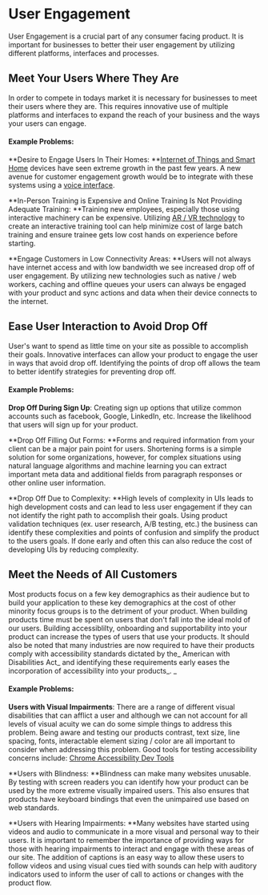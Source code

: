 # User Engagement

User Engagement is a crucial part of any consumer facing product. It is important for businesses to better their user engagement by utilizing different platforms, interfaces and processes.

## Meet Your Users Where They Are

In order to compete in todays market it is necessary for businesses to meet their users where they are. This requires innovative use of multiple platforms and interfaces to expand the reach of your business and the ways your users can engage.

#### Example Problems:

**Desire to Engage Users In Their Homes: **[Internet of Things and Smart Home](/interaction-tech/hardware-wearables-and-internet-of-things.md) devices have seen extreme growth in the past few years. A new avenue for customer engagement growth would be to integrate with these systems using a [voice interface](/interaction-tech/voice.md).

**In-Person Training is Expensive and Online Training Is Not Providing Adequate Training: **Training new employees, especially those using interactive machinery can be expensive. Utilizing [AR / VR technology](/interaction-tech/augmented-reality-and-virtual-reality.md) to create an interactive training tool can help minimize cost of large batch training and ensure trainee gets low cost hands on experience before starting.

**Engage Customers in Low Connectivity Areas: **Users will not always have internet access and with low bandwidth we see increased drop off of user engagement. By utilizing new technologies such as native / web workers, caching and offline queues your users can always be engaged with your product and sync actions and data when their device connects to the internet.

## Ease User Interaction to Avoid Drop Off

User's want to spend as little time on your site as possible to accomplish their goals. Innovative interfaces can allow your product to engage the user in ways that avoid drop off. Identifying the points of drop off allows the team to better identify strategies for preventing drop off.

#### Example Problems:

**Drop Off During Sign Up**: Creating sign up options that utilize common accounts such as facebook, Google, LinkedIn, etc. Increase the likelihood that users will sign up for your product.

**Drop Off Filling Out Forms: **Forms and required information from your client can be a major pain point for users. Shortening forms is a simple solution for some organizations, however, for complex situations using natural language algorithms and machine learning you can extract important meta data and additional fields from paragraph responses or other online user information.

**Drop Off Due to Complexity: **High levels of complexity in UIs leads to high development costs and can lead to less user engagement if they can not identify the right path to accomplish their goals. Using product validation techniques \(ex. user research, A/B testing, etc.\) the business can identify these complexities and points of confusion and simplify the product to the users goals. If done early and often this can also reduce the cost of developing UIs by reducing complexity.

## Meet the Needs of All Customers

Most products focus on a few key demographics as their audience but to build your application to these key demographics at the cost of other minority focus groups is to the detriment of your product. When building products time must be spent on users that don't fall into the ideal mold of our users. Building accessiblilty, onboarding and supportability into your product can increase the types of users that use your products. It should also be noted that many industries are now required to have their products comply with accessibility standards dictated by the_ American with Disabilities Act_ and identifying these requirements early eases the incorporation of accessibility into your products_. _

#### Example Problems:

**Users with Visual Impairments**: There are a range of different visual disabilities that can afflict a user and although we can not account for all levels of visual acuity we can do some simple things to address this problem. Being aware and testing our products contrast, text size, line spacing, fonts, interactable element sizing / color are all important to consider when addressing this problem. Good tools for testing accessibility concerns include: [Chrome Accessibility Dev Tools](https://chrome.google.com/webstore/detail/accessibility-developer-t/fpkknkljclfencbdbgkenhalefipecmb?hl=en)

**Users with Blindness: **Blindness can make many websites unusable. By testing with screen readers you can identify how your product can be used by the more extreme visually impaired users. This also ensures that products have keyboard bindings that even the unimpaired use based on web standards.

**Users with Hearing Impairments: **Many websites have started using videos and audio to communicate in a more visual and personal way to their users. It is important to remember the importance of providing ways for those with hearing impairments to interact and engage with these areas of our site. The addition of captions is an easy way to allow these users to follow videos and using visual cues tied with sounds can help with auditory indicators used to inform the user of call to actions or changes with the product flow. 

